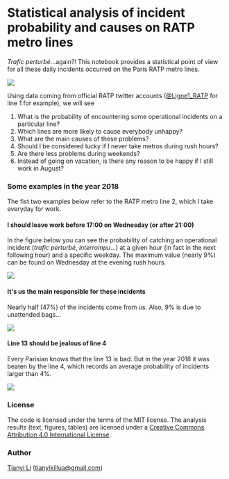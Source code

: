 # Statistical analysis of incident probability and causes on RATP metro lines

*Trafic perturbé*...again?! This notebook provides a statistical point of view for all these daily incidents occurred on the Paris RATP metro lines.

![](https://user-images.githubusercontent.com/4027283/52775578-4ed2f880-3040-11e9-8161-b89c483e0d25.png)

Using data coming from official RATP twitter accounts ([@Ligne1_RATP](https://twitter.com/Ligne1_RATP) for line 1 for example), we will see

1. What is the probability of encountering some operational incidents on a particular line?
2. Which lines are more likely to cause everybody unhappy?
3. What are the main causes of these problems?
4. Should I be considered lucky if I never take metros during rush hours?
5. Are there less problems during weekends?
6. Instead of going on vacation, is there any reason to be happy if I still work in August?

### Some examples in the year 2018

The fist two examples below refer to the RATP metro line 2, which I take everyday for work.

#### I should leave work before 17:00 on Wednesday (or after 21:00)

In the figure below you can see the probability of catching an operational incident (*trafic perturbé*, *interrompu*...) at a given hour (in fact in the next following hour) and a specific weekday. The maximum value (nearly 9%) can be found on Wednesday at the evening rush hours.

![](https://user-images.githubusercontent.com/4027283/52800924-17cf0800-307d-11e9-88bc-05fbf0b9a54c.png)

#### It's us the main responsible for these incidents

Nearly half (47%) of the incidents come from us. Also, 9% is due to unattended bags...

![](https://user-images.githubusercontent.com/4027283/52801376-00444f00-307e-11e9-9c72-61a00d3c5aed.png)

#### Line 13 should be jealous of line 4

Every Parisian knows that the line 13 is bad. But in the year 2018 it was beaten by the line 4, which records an average probability of incidents larger than 4%.

![](https://user-images.githubusercontent.com/4027283/52801476-35e93800-307e-11e9-82f9-a3a84ea7f9ee.png)

### License

The code is licensed under the terms of the MIT license. The analysis results (text, figures, tables) are licensed under a [Creative Commons Attribution 4.0 International License](http://creativecommons.org/licenses/by/4.0/).

### Author

[Tianyi Li](https://www.linkedin.com/in/tianyikillua) ([tianyikillua@gmail.com](mailto:tianyikillua@gmail.com))